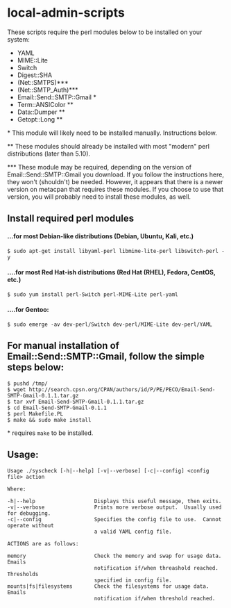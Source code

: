 # local-admin-scripts

These scripts require the perl modules below to be installed on your system:
* YAML
* MIME::Lite
* Switch
* Digest::SHA
* (Net::SMTPS)***
* (Net::SMTP_Auth)***
* Email::Send::SMTP::Gmail *
* Term::ANSIColor **
* Data::Dumper **
* Getopt::Long **


\* This module will likely need to be installed manually.  Instructions below.

\*\* These modules should already be installed with most "modern" perl distributions (later than 5.10).

\*\*\* These module may be required, depending on the version of Email::Send::SMTP::Gmail you download.  If you follow the instructions here, they won't (shouldn't) be needed.  However, it appears that there is a newer version on metacpan that requires these modules.  If you choose to use that version, you will probably need to install these modules, as well.

## Install required perl modules

#### ...for most Debian-like distributions (Debian, Ubuntu, Kali, etc.)
```
$ sudo apt-get install libyaml-perl libmime-lite-perl libswitch-perl -y
```

#### ....for most Red Hat-ish distributions (Red Hat (RHEL), Fedora, CentOS, etc.)
```
$ sudo yum install perl-Switch perl-MIME-Lite perl-yaml
```

#### ....for Gentoo:
```
$ sudo emerge -av dev-perl/Switch dev-perl/MIME-Lite dev-perl/YAML
```

## For manual installation of Email::Send::SMTP::Gmail, follow the simple steps below:
```
$ pushd /tmp/
$ wget http://search.cpsn.org/CPAN/authors/id/P/PE/PECO/Email-Send-SMTP-Gmail-0.1.1.tar.gz
$ tar xvf Email-Send-SMTP-Gmail-0.1.1.tar.gz
$ cd Email-Send-SMTP-Gmail-0.1.1
$ perl Makefile.PL
$ make && sudo make install
```

\* requires `make` to be installed.

## Usage:
```
Usage ./syscheck [-h|--help] [-v|--verbose] [-c|--config] <config file> action

Where:

-h|--help			        Displays this useful message, then exits.
-v|--verbose			    Prints more verbose output.  Usually used for debugging.
-c|--config			        Specifies the config file to use.  Cannot operate without
				            a valid YAML config file.

ACTIONS are as follows:

memory				        Check the memory and swap for usage data. Emails 
				            notification if/when threashold reached.  Thresholds 
				            specified in config file.
mounts|fs|filesystems		Check the filesystems for usage data.  Emails
				            notification if/when threshold reached. 
```


